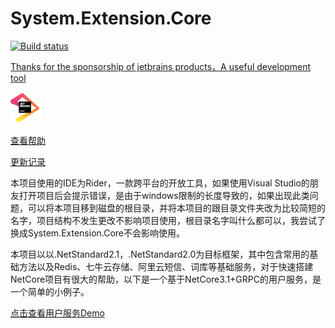 # System.Extension.Core

[![Build status](https://dev.azure.com/wangzhenlei520/System.Extension.Core/_apis/build/status/System.Extension.Core-2.0%20Push)](https://dev.azure.com/wangzhenlei520/System.Extension.Core/_build/latest?definitionId=3)

<a class="ide" href="https://www.jetbrains.com/?from=System.Extension.Core">
    <p>Thanks for the sponsorship of jetbrains products，A useful development tool</p>
    <img src="./jetbrains.png" width="50" height="50">
</a>

[查看帮助](https://zhenlei520.github.io/System.Extension.Core.Doc/)


[更新记录](https://github.com/zhenlei520/System.Extension.Core.Doc/blob/2.0/docs/Update.md)

本项目使用的IDE为Rider，一款跨平台的开放工具，如果使用Visual Studio的朋友打开项目后会提示错误，是由于windows限制的长度导致的，如果出现此类问题，可以将本项目移到磁盘的根目录，并将本项目的跟目录文件夹改为比较简短的名字，项目结构不发生更改不影响项目使用，根目录名字叫什么都可以，我尝试了换成System.Extension.Core不会影响使用。

本项目以以.NetStandard2.1，.NetStandard2.0为目标框架，其中包含常用的基础方法以及Redis、七牛云存储、阿里云短信、词库等基础服务，对于快速搭建NetCore项目有很大的帮助，以下是一个基于NetCore3.1+GRPC的用户服务，是一个简单的小例子。

[点击查看用户服务Demo](https://github.com/zhenlei520/Wolf.User.Service.Demo)
